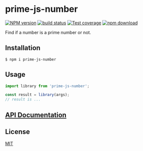 # prime-js-number

[![NPM version][npm-image]][npm-url]
[![build status][ci-image]][ci-url]
[![Test coverage][codecov-image]][codecov-url]
[![npm download][download-image]][download-url]

Find if a number is a prime number or not.

## Installation

`$ npm i prime-js-number`

## Usage

```js
import library from 'prime-js-number';

const result = library(args);
// result is ...
```

## [API Documentation](https://andrescvargasr.github.io/prime-js-number/)

## License

[MIT](./LICENSE)

[npm-image]: https://img.shields.io/npm/v/prime-js-number.svg
[npm-url]: https://www.npmjs.com/package/prime-js-number
[ci-image]: https://github.com/andrescvargasr/prime-js-number/workflows/Node.js%20CI/badge.svg?branch=main
[ci-url]: https://github.com/andrescvargasr/prime-js-number/actions?query=workflow%3A%22Node.js+CI%22
[codecov-image]: https://img.shields.io/codecov/c/github/andrescvargasr/prime-js-number.svg
[codecov-url]: https://codecov.io/gh/andrescvargasr/prime-js-number
[download-image]: https://img.shields.io/npm/dm/prime-js-number.svg
[download-url]: https://www.npmjs.com/package/prime-js-number
